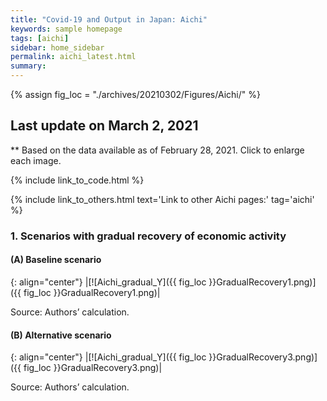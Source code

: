 ```yaml
---
title: "Covid-19 and Output in Japan: Aichi"
keywords: sample homepage
tags: [aichi]
sidebar: home_sidebar
permalink: aichi_latest.html
summary:
---
```


{% assign fig_loc = "./archives/20210302/Figures/Aichi/" %}

## Last update on March 2, 2021
** Based on the data available as of February 28, 2021. Click to enlarge each image.

{% include link_to_code.html %}

{% include link_to_others.html text='Link to other Aichi pages:' tag='aichi' %}

### 1. Scenarios with gradual recovery of economic activity

#### (A) Baseline scenario

{: align="center"}
|[![Aichi_gradual_Y]({{ fig_loc }}GradualRecovery1.png)]({{ fig_loc }}GradualRecovery1.png)|

Source: Authors’ calculation.

#### (B) Alternative scenario

{: align="center"}
|[![Aichi_gradual_Y]({{ fig_loc }}GradualRecovery3.png)]({{ fig_loc }}GradualRecovery3.png)|

Source: Authors’ calculation.
